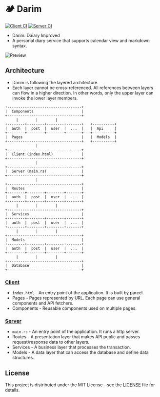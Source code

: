 # 🏕 Darim

[![Client CI](https://github.com/ParkSB/darim/workflows/Client%20CI/badge.svg)](https://github.com/ParkSB/darim/actions?query=workflow%3A%22Client+CI%22)
[![Server CI](https://github.com/ParkSB/darim/workflows/Server%20CI/badge.svg)](https://github.com/ParkSB/darim/actions?query=workflow%3A%22Server+CI%22)

* Darim: Daiary Improved
* A personal diary service that supports calendar view and markdown syntax.

![Preview](https://user-images.githubusercontent.com/6410412/83938984-22825300-a814-11ea-864e-48baf913dfd2.png)

## Architecture

* Darim is following the layered architecture.
* Each layer cannot be cross-referenced. All references between layers can flow in a higher direction. In other words, only the upper layer can invoke the lower layer members.

```
+----------------------------------+
|  Components                      |
+----------------------------------+
     |        |        |
+--------+--------+--------+-------+   +----------+
|  auth  |  post  |  user  |  ...  |   |  Api     |
+--------+--------+--------+-------+---+----------+
|  Pages                           |   |  Models  |
+----------------------------------+   +----------+
              |
+----------------------------------+
|  Client (index.html)             |
+----------------------------------+
              |
+----------------------------------+
|  Server (main.rs)                |
+----------------------------------+
              |
+----------------------------------+
|  Routes                          |
+--------+--------+--------+-------+
|  auth  |  post  |  user  |  ...  |
+--------+--------+--------+-------+
     |        |        |
+----------------------------------+
|  Services                        |
+--------+--------+--------+-------+
|  auth  |  post  |  user  |  ...  |
+--------+--------+--------+-------+
     |        |        |
+----------------------------------+
|  Models                          |
+--------+--------+--------+-------+
|  auth  |  post  |  user  |  ...  |
+--------+--------+--------+-------+
     |        |        |
+----------------------------------+
|  Database                        |
+----------------------------------+
```

### [Client](client)

* `index.html` - An entry point of the application. It is built by parcel.
* Pages - Pages represented by URL. Each page can use general components and API fetchers.
* Components - Reusable components used on multiple pages.

### [Server](server)

* `main.rs` - An entry point of the application. It runs a http server.
* Routes - A presentation layer that makes API public and passes request/response data to other layers.
* Services - A business layer that processes the transaction.
* Models - A data layer that can access the database and define data structures.

## License

This project is distributed under the MIT License - see the [LICENSE](LICENSE) file for details.
